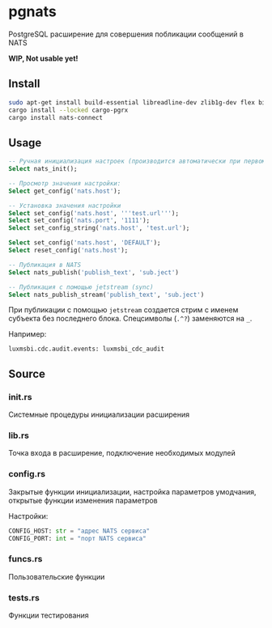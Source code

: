 # pgnats

PostgreSQL расширение для совершения побликации сообщений в NATS

**WIP, Not usable yet!**

## Install
```sh
sudo apt-get install build-essential libreadline-dev zlib1g-dev flex bison libxml2-dev libxslt-dev libssl-dev libxml2-utils xsltproc ccache pkg-config
cargo install --locked cargo-pgrx
cargo install nats-connect
```

## Usage
```sql
-- Ручная инициализация настроек (производится автоматически при первом использовании каких-либо функций расширения)
Select nats_init();

-- Просмотр значения настройки:
Select get_config('nats.host');

-- Установка значения настройки
Select set_config('nats.host', '''test.url''');
Select set_config('nats.port', '1111');
Select set_config_string('nats.host', 'test.url');

Select set_config('nats.host', 'DEFAULT');
Select reset_config('nats.host');

-- Публикация в NATS
Select nats_publish('publish_text', 'sub.ject')

-- Публикация с помощью jetstream (sync)
Select nats_publish_stream('publish_text', 'sub.ject')
```
При публикации с помощью `jetstream` создается стрим с именем субъекта без последнего блока. Спецсимволы (`.^?`) заменяются на `_`.

Например:
```
luxmsbi.cdc.audit.events: luxmsbi_cdc_audit
```

## Source

### init.rs
Системные процедуры инициализации расширения

### lib.rs
Точка входа в расширение, подключение необходимых модулей

### config.rs
Закрытые функции инициализации, настройка параметров умодчания, открытые функции изменения параметров

Настройки:
```py
CONFIG_HOST: str = "адрес NATS сервиса"
CONFIG_PORT: int = "порт NATS сервиса"
```

### funcs.rs
Пользовательские функции

### tests.rs
Функции тестирования

